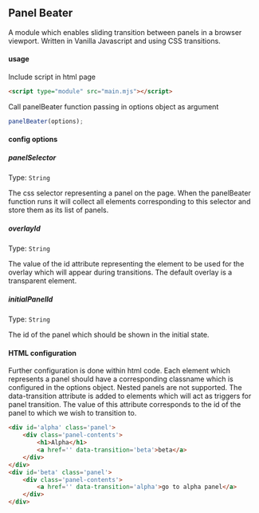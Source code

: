 ## Panel Beater

A module which enables sliding transition between panels in a browser viewport. Written in Vanilla Javascript
and using CSS transitions.

  
#### usage
Include script in html page
```html
<script type="module" src="main.mjs"></script>
```
  
Call panelBeater function passing in options object as argument
```js
panelBeater(options);
```

#### config options
  
##### panelSelector
Type: `String`
  
The css selector representing a panel on the page. When the panelBeater function runs it will collect all 
elements corresponding to this selector and store them as its list of panels.

##### overlayId
Type: `String`

The value of the id attribute representing the element to be used for the overlay which will appear 
during transitions. The default overlay is a transparent element.

##### initialPanelId
Type: `String`

The id of the panel which should be shown in the initial state.

#### HTML configuration
Further configuration is done within html code. Each element which represents a panel should
have a corresponding classname which is configured in the options object. Nested panels are not supported.
The data-transition attribute is added to elements which will act as triggers for panel transition. The value
of this attribute corresponds to the id of the panel to which we wish to transition to.

```html
<div id='alpha' class='panel'>
    <div class='panel-contents'>
        <h1>Alpha</h1>
        <a href='' data-transition='beta'>beta</a>
    </div>
</div>
<div id='beta' class='panel'>
    <div class='panel-contents'>
        <a href='' data-transition='alpha'>go to alpha panel</a>
    </div>
</div>
```

